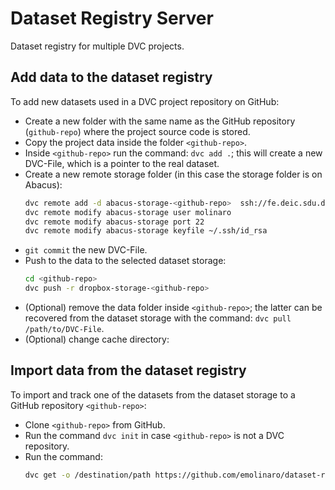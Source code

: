# Dataset Registry Server
Dataset registry for multiple DVC projects.

## Add data to the dataset registry

To add new datasets used in a DVC project repository on GitHub:

- Create a new folder with the same name as the GitHub repository (`github-repo`) where the project source code is stored.
- Copy the project data inside the folder `<github-repo>`.
- Inside `<github-repo>` run the command: `dvc add .`; this will create a new DVC-File, which is a pointer to the real dataset.
- Create a new remote storage folder (in this case the storage folder is on Abacus):
  ```bash
  dvc remote add -d abacus-storage-<github-repo>  ssh://fe.deic.sdu.dk:/work/sduescience/molinaro/dataset-storage/<github-repo>
  dvc remote modify abacus-storage user molinaro
  dvc remote modify abacus-storage port 22
  dvc remote modify abacus-storage keyfile ~/.ssh/id_rsa
  ```
- `git commit` the new DVC-File.
- Push to the data to the selected dataset storage:
  ```bash
  cd <github-repo>
  dvc push -r dropbox-storage-<github-repo>
  ```
- (Optional) remove the data folder inside `<github-repo>`; the latter can be recovered from the dataset storage with the command: `dvc pull /path/to/DVC-File`.
- (Optional) change cache directory:
## Import data from the dataset registry

To import and track one of the datasets from the dataset storage to a GitHub repository `<github-repo>`:

- Clone `<github-repo>` from GitHub.
- Run the command `dvc init` in case `<github-repo>` is not a DVC repository.
- Run the command: 
  ```bash
  dvc get -o /destination/path https://github.com/emolinaro/dataset-registry <github-repo>
  ```
